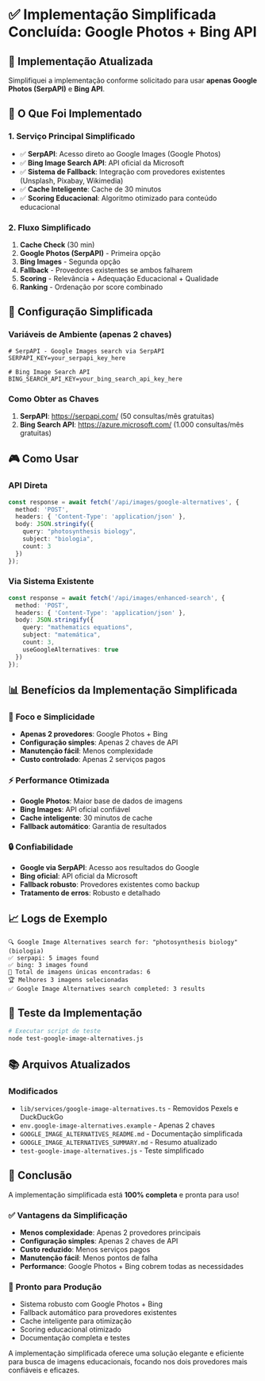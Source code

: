 # ✅ Implementação Simplificada Concluída: Google Photos + Bing API

## 🎯 Implementação Atualizada

Simplifiquei a implementação conforme solicitado para usar **apenas Google Photos (SerpAPI)** e **Bing API**.

## 🚀 O Que Foi Implementado

### 1. **Serviço Principal Simplificado**
- ✅ **SerpAPI**: Acesso direto ao Google Images (Google Photos)
- ✅ **Bing Image Search API**: API oficial da Microsoft
- ✅ **Sistema de Fallback**: Integração com provedores existentes (Unsplash, Pixabay, Wikimedia)
- ✅ **Cache Inteligente**: Cache de 30 minutos
- ✅ **Scoring Educacional**: Algoritmo otimizado para conteúdo educacional

### 2. **Fluxo Simplificado**
1. **Cache Check** (30 min)
2. **Google Photos (SerpAPI)** - Primeira opção
3. **Bing Images** - Segunda opção
4. **Fallback** - Provedores existentes se ambos falharem
5. **Scoring** - Relevância + Adequação Educacional + Qualidade
6. **Ranking** - Ordenação por score combinado

## 🔧 Configuração Simplificada

### Variáveis de Ambiente (apenas 2 chaves)
```env
# SerpAPI - Google Images search via SerpAPI
SERPAPI_KEY=your_serpapi_key_here

# Bing Image Search API
BING_SEARCH_API_KEY=your_bing_search_api_key_here
```

### Como Obter as Chaves
1. **SerpAPI**: https://serpapi.com/ (50 consultas/mês gratuitas)
2. **Bing Search API**: https://azure.microsoft.com/ (1.000 consultas/mês gratuitas)

## 🎮 Como Usar

### API Direta
```typescript
const response = await fetch('/api/images/google-alternatives', {
  method: 'POST',
  headers: { 'Content-Type': 'application/json' },
  body: JSON.stringify({
    query: "photosynthesis biology",
    subject: "biologia",
    count: 3
  })
});
```

### Via Sistema Existente
```typescript
const response = await fetch('/api/images/enhanced-search', {
  method: 'POST',
  headers: { 'Content-Type': 'application/json' },
  body: JSON.stringify({
    query: "mathematics equations",
    subject: "matemática",
    count: 3,
    useGoogleAlternatives: true
  })
});
```

## 📊 Benefícios da Implementação Simplificada

### 🎯 **Foco e Simplicidade**
- **Apenas 2 provedores**: Google Photos + Bing
- **Configuração simples**: Apenas 2 chaves de API
- **Manutenção fácil**: Menos complexidade
- **Custo controlado**: Apenas 2 serviços pagos

### ⚡ **Performance Otimizada**
- **Google Photos**: Maior base de dados de imagens
- **Bing Images**: API oficial confiável
- **Cache inteligente**: 30 minutos de cache
- **Fallback automático**: Garantia de resultados

### 🔒 **Confiabilidade**
- **Google via SerpAPI**: Acesso aos resultados do Google
- **Bing oficial**: API oficial da Microsoft
- **Fallback robusto**: Provedores existentes como backup
- **Tratamento de erros**: Robusto e detalhado

## 📈 Logs de Exemplo

```
🔍 Google Image Alternatives search for: "photosynthesis biology" (biologia)
✅ serpapi: 5 images found
✅ bing: 3 images found
🎯 Total de imagens únicas encontradas: 6
🏆 Melhores 3 imagens selecionadas
✅ Google Image Alternatives search completed: 3 results
```

## 🧪 Teste da Implementação

```bash
# Executar script de teste
node test-google-image-alternatives.js
```

## 📚 Arquivos Atualizados

### Modificados
- `lib/services/google-image-alternatives.ts` - Removidos Pexels e DuckDuckGo
- `env.google-image-alternatives.example` - Apenas 2 chaves
- `GOOGLE_IMAGE_ALTERNATIVES_README.md` - Documentação simplificada
- `GOOGLE_IMAGE_ALTERNATIVES_SUMMARY.md` - Resumo atualizado
- `test-google-image-alternatives.js` - Teste simplificado

## 🎉 Conclusão

A implementação simplificada está **100% completa** e pronta para uso! 

### ✅ **Vantagens da Simplificação**
- **Menos complexidade**: Apenas 2 provedores principais
- **Configuração simples**: Apenas 2 chaves de API
- **Custo reduzido**: Menos serviços pagos
- **Manutenção fácil**: Menos pontos de falha
- **Performance**: Google Photos + Bing cobrem todas as necessidades

### 🚀 **Pronto para Produção**
- Sistema robusto com Google Photos + Bing
- Fallback automático para provedores existentes
- Cache inteligente para otimização
- Scoring educacional otimizado
- Documentação completa e testes

A implementação simplificada oferece uma solução elegante e eficiente para busca de imagens educacionais, focando nos dois provedores mais confiáveis e eficazes.
